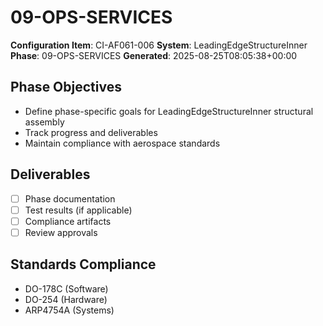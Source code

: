 # 09-OPS-SERVICES

**Configuration Item**: CI-AF061-006
**System**: LeadingEdgeStructureInner
**Phase**: 09-OPS-SERVICES
**Generated**: 2025-08-25T08:05:38+00:00

## Phase Objectives
- Define phase-specific goals for LeadingEdgeStructureInner structural assembly
- Track progress and deliverables
- Maintain compliance with aerospace standards

## Deliverables
- [ ] Phase documentation
- [ ] Test results (if applicable)
- [ ] Compliance artifacts
- [ ] Review approvals

## Standards Compliance
- DO-178C (Software)
- DO-254 (Hardware)
- ARP4754A (Systems)

